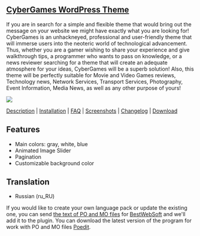 <a href="http://bestweblayout.com/products/cybergames/" target=_blank>CyberGames WordPress Theme</a>
---------------------------------

If you are in search for a simple and flexible theme that would bring out the message on your website we might have exactly what you are looking for! CyberGames is an unhackneyed, professional and user-friendly theme that will immerse users into the neoteric world of technological advancement. Thus, whether you are a gamer wishing to share your experience and give walkthrough tips, a programmer who wants to pass on knowledge, or a news reviewer searching for a theme that will create an adequate atmosphere for your ideas, CyberGames will be a superb solution! Also, this theme will be perfectly suitable for Movie and Video Games reviews, Technology news, Network Services, Transport Services, Photography, Event Information, Media News, as well as any other purpose of yours! 

<img src="http://bestweblayout.com/wp-content/uploads/2014/09/cyber-games-wp-banner-588x300.jpg" />

<a href="http://bestweblayout.com/products/cybergames/description" target=_blank>Description</a> | 
<a href="http://bestweblayout.com/products/cybergames/installation" target=_blank>Installation</a> | 
<a href="http://bestweblayout.com/products/cybergames/faq" target=_blank>FAQ</a> | 
<a href="http://bestweblayout.com/products/cybergames/screenshots" target=_blank>Screenshots</a> | 
<a href="http://bestweblayout.com/products/cybergames/changelog" target=_blank>Changelog</a> | 
<a href="http://bestweblayout.com/products/products/cybergames/download" target=_blank>Download</a>


Features 
---------------------------
* Main colors: gray, white, blue
* Animated Image Slider
* Pagination
* Customizable background color

Translation
--------------------------
* Russian (ru_RU)

If you would like to create your own language pack or update the existing one, you can send <a href="http://codex.wordpress.org/Translating_WordPress" target="_blank">the text of PO and MO files</a> for <a href="http://support.bestwebsoft.com" target="_blank">BestWebSoft</a> and we'll add it to the plugin. You can download the latest version of the program for work with PO and MO files  <a href="http://www.poedit.net/download.php" target="_blank">Poedit</a>.
